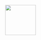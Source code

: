 <div id="header" align="center">
  <img src="https://media.giphy.com/media/sQuHLqjWwRXGvrjkg0/giphy.gif" width="100"/>
</div>

